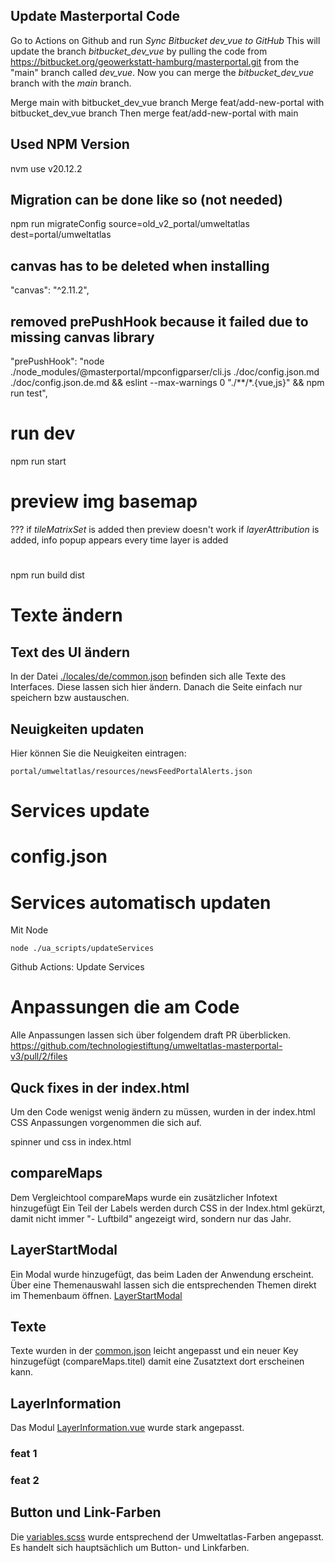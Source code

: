 ## Update Masterportal Code

Go to Actions on Github and run _Sync Bitbucket dev_vue to GitHub_
This will update the branch _bitbucket_dev_vue_ by pulling the code from https://bitbucket.org/geowerkstatt-hamburg/masterportal.git from the "main" branch called _dev_vue_.
Now you can merge the _bitbucket_dev_vue_ branch with the _main_ branch.

Merge main with bitbucket_dev_vue branch
Merge feat/add-new-portal with bitbucket_dev_vue branch
Then merge feat/add-new-portal with main

## Used NPM Version

nvm use v20.12.2

## Migration can be done like so (not needed)

npm run migrateConfig source=old_v2_portal/umweltatlas dest=portal/umweltatlas

## canvas has to be deleted when installing

"canvas": "^2.11.2",

## removed prePushHook because it failed due to missing canvas library

"prePushHook": "node ./node_modules/@masterportal/mpconfigparser/cli.js ./doc/config.json.md ./doc/config.json.de.md && eslint --max-warnings 0 \"./**/*.{vue,js}\" && npm run test",

# run dev

npm run start

# preview img basemap

??? if _tileMatrixSet_ is added then preview doesn't work
if _layerAttribution_ is added, info popup appears every time layer is added


# 

npm run build
dist

# Texte ändern

## Text des UI ändern

In der Datei [./locales/de/common.json](./locales/de/common.json) befinden sich alle Texte des Interfaces. Diese lassen sich hier ändern. Danach die Seite einfach nur speichern bzw austauschen.

## Neuigkeiten updaten

Hier können Sie die Neuigkeiten eintragen:

````
portal/umweltatlas/resources/newsFeedPortalAlerts.json
`````

# Services update

# config.json


# Services automatisch updaten

Mit Node

```` 
node ./ua_scripts/updateServices
````

Github Actions: Update Services



# Anpassungen die am Code 

Alle Anpassungen lassen sich über folgendem draft PR überblicken.
https://github.com/technologiestiftung/umweltatlas-masterportal-v3/pull/2/files 

## Quck fixes in der index.html 

Um den Code wenigst wenig ändern zu müssen, wurden in der index.html CSS Anpassungen vorgenommen die sich auf.

spinner und css in index.html

## compareMaps
Dem Vergleichtool compareMaps wurde ein zusätzlicher Infotext hinzugefügt
Ein Teil der Labels werden durch CSS in der Index.html gekürzt, damit nicht immer  "- Luftbild" angezeigt wird, sondern nur das Jahr. 

## LayerStartModal
Ein Modal wurde hinzugefügt, das beim Laden der Anwendung erscheint. Über eine Themenauswahl lassen sich die entsprechenden Themen direkt im Themenbaum öffnen. 
[LayerStartModal](./modules/layerTree/components/LayerStartModal.vue)

## Texte

Texte wurden in der [common.json](./locales/de/common.json) leicht angepasst und ein neuer Key hinzugefügt (compareMaps.titel) damit eine Zusatztext dort erscheinen kann.

## LayerInformation
Das Modul [LayerInformation.vue](./src/modules/layerInformation/components/LayerInformation.vue) wurde stark angepasst. 

### feat 1

### feat 2


## Button und Link-Farben
Die [variables.scss](/src/assets/css/variables.scss) wurde entsprechend der Umweltatlas-Farben angepasst. Es handelt sich hauptsächlich um Button- und Linkfarben.

